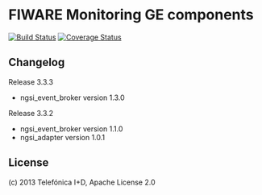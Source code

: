 # FIWARE Monitoring GE components
[![Build Status](https://travis-ci.org/Fiware/fiware-monitoring.svg?branch=develop)](https://travis-ci.org/Fiware/fiware-monitoring)
[![Coverage Status](https://coveralls.io/repos/Fiware/fiware-monitoring/badge.png?branch=develop)](https://coveralls.io/r/Fiware/fiware-monitoring)

## Changelog

Release 3.3.3

* ngsi_event_broker version 1.3.0

Release 3.3.2

* ngsi_event_broker version 1.1.0
* ngsi_adapter version 1.0.1

## License

(c) 2013 Telefónica I+D, Apache License 2.0

